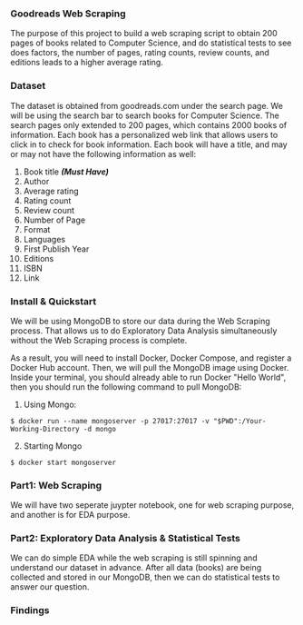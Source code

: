 ### Goodreads Web Scraping 

The purpose of this project to build a web scraping script to obtain 200 pages of books related to Computer Science, and do statistical tests to see does factors, the number of pages, rating counts, review counts, and editions leads to a higher average rating.

### Dataset
The dataset is obtained from goodreads.com under the search page. We will be using the search bar to search books for Computer Science. The search pages only extended to 200 pages, which contains 2000 books of information. Each book has a personalized web link that allows users to click in to check for book information. Each book will have a title, and may or may not have the following information as well:

1. Book title ***(Must Have)***
2. Author  
3. Average rating 
4. Rating count
5. Review count
6. Number of Page
7. Format
8. Languages
9. First Publish Year
10. Editions 
11. ISBN
12. Link

### Install & Quickstart
We will be using MongoDB to store our data during the Web Scraping process. That allows us to do Exploratory Data Analysis simultaneously without the Web Scraping process is complete. 

As a result, you will need to install Docker, Docker Compose, and register a Docker Hub account. Then, we will pull the MongoDB image using Docker. Inside your terminal, you should already able to run Docker "Hello World", then you should run the following command to pull MongoDB:
1. Using Mongo:

```$ docker run --name mongoserver -p 27017:27017 -v "$PWD":/Your-Working-Directory -d mongo```

2. Starting Mongo

```$ docker start mongoserver```

### Part1: Web Scraping
We will have two seperate juypter notebook, one for web scraping purpose, and another is for EDA purpose.

### Part2: Exploratory Data Analysis & Statistical Tests
We can do simple EDA while the web scraping is still spinning and understand our dataset in advance. After all data (books) are being collected and stored in our MongoDB, then we can do statistical tests to answer our question. 

### Findings


